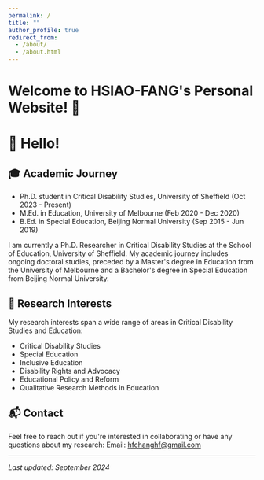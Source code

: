 ```yaml
---
permalink: /
title: ""
author_profile: true
redirect_from: 
  - /about/
  - /about.html
---
```


# Welcome to HSIAO-FANG's Personal Website! 🚀
# 👋 Hello!
## 🎓 Academic Journey
- Ph.D. student in Critical Disability Studies, University of Sheffield (Oct 2023 - Present)
- M.Ed. in Education, University of Melbourne (Feb 2020 - Dec 2020)
- B.Ed. in Special Education, Beijing Normal University (Sep 2015 - Jun 2019)

I am currently a Ph.D. Researcher in Critical Disability Studies at the School of Education, University of Sheffield. My academic journey includes ongoing doctoral studies, preceded by a Master's degree in Education from the University of Melbourne and a Bachelor's degree in Special Education from Beijing Normal University.

## 🔬 Research Interests
My research interests span a wide range of areas in Critical Disability Studies and Education:
- Critical Disability Studies
- Special Education
- Inclusive Education
- Disability Rights and Advocacy
- Educational Policy and Reform
- Qualitative Research Methods in Education

## 📬 Contact
Feel free to reach out if you're interested in collaborating or have any questions about my research:
Email: hfchanghf@gmail.com

---
*Last updated: September 2024*
